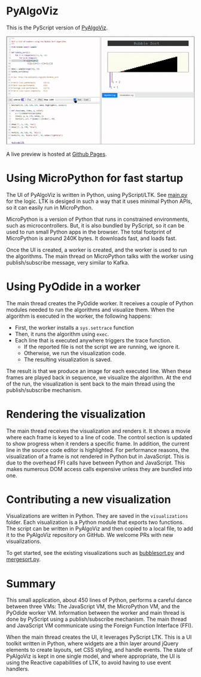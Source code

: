 # PyAlgoViz

This is the PyScript version of [PyAlgoViz](https://github.com/laffra/pyalgoviz).

![bubblesort.gif](bubblesort.gif)

A live preview is hosted at [Github Pages](https://laffra.github.io/pyalgoviz-pyscript?name=bubblesort).


# Using MicroPython for fast startup

The UI of PyAlgoViz is written in Python, using PyScript/LTK. 
See [main.py](main.py) for the logic. LTK is desiged in such a way
that it uses minimal Python APIs, so it can easily run in MicroPython.

MicroPython is a version of Python that runs in constrained environments,
such as microcontrollers. But, it is also bundled by PyScript, so it
can be used to run small Python apps in the browser. The total footprint
of MicroPython is around 240K bytes. It downloads fast, and loads fast.

Once the UI is created, a worker is created, and the worker is used
to run the algorithms. The main thread on MicroPython talks with the worker
using publish/subscribe message, very similar to Kafka.

# Using PyOdide in a worker 

The main thread creates the PyOdide worker. It receives a couple 
of Python modules needed to run the algorithms and visualize them.
When the algorithm is executed in the worker, the following happens:

- First, the worker installs a `sys.settrace` function
- Then, it runs the algorithm using `exec`.
- Each line that is executed anywhere triggers the trace function.
    - If the reported file is not the script we are running, we ignore it.
    - Otherwise, we run the visualization code. 
    - The resulting visualization is saved.

The result is that we produce an image for each executed line.
When these frames are played back in sequence, we visualize
the algorithm. At the end of the run, the visualization is sent
back to the main thread using the publish/subscribe mechanism.

# Rendering the visualization

The main thread receives the visualization and renders it. It 
shows a movie where each frame is keyed to a line of code. The control section is updated to show
progress when it renders a specific frame. In addition, the current line in the source code editor 
is highlighted. For performance reasons, the visualization of a frame is not rendered in 
Python but in JavaScript. This is 
due to the overhead FFI calls have between Python and JavaScript.
This makes numerous DOM access calls expensive unless they are 
bundled into one.

# Contributing a new visualization

Visualizations are written in Python. They are saved in the `visualizations`
folder. Each visualization is a Python module that exports two functions.
The script can be written in PyAlgoViz and then copied to a local file,
to add it to the PyAlgoViz repository on GitHub. We welcome PRs with
new visualizations.

To get started, see the existing visualizations such as 
[bubblesort.py](visualizations/bubblesort.py) and
[mergesort.py](visualizations/mergesort.py).

# Summary

This small application, about 450 lines of Python, performs a careful
dance between three VMs: The JavaScript VM, the MicroPython VM, and the
PyOdide worker VM. Information between the worker and main thread is 
done by PyScript using a publish/subscribe mechanism. The main thread
and JavaScript VM communicate using the Foreign Function Interface (FFI).

When the main thread creates the UI, it leverages PyScript LTK. This is
a UI toolkit written in Python, where widgets are a thin layer around
jQuery elements to create layouts, set CSS styling, and handle events.
The state of PyAlgoViz is kept in one single model, and where appropriate,
the UI is using the Reactive capabilities of LTK, to avoid having
to use event handlers.

